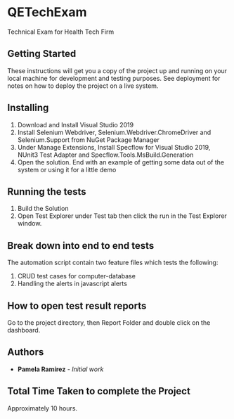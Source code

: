 # QETechExam
Technical Exam for Health Tech Firm


## Getting Started

These instructions will get you a copy of the project up and running on your local machine for development and testing purposes. See deployment for notes on how to deploy the project on a live system.

## Installing

1. Download and Install Visual Studio 2019
2. Install Selenium Webdriver, Selenium.Webdriver.ChromeDriver and Selenium.Support from NuGet Package Manager
3. Under Manage Extensions, Install Specflow for Visual Studio 2019, NUnit3 Test Adapter and Specflow.Tools.MsBuild.Generation
4. Open the solution.
End with an example of getting some data out of the system or using it for a little demo

## Running the tests

1. Build the Solution
2. Open Test Explorer under Test tab then click the run in the Test Explorer window.

## Break down into end to end tests
The automation script contain two feature files which tests the following:
1. CRUD test cases for computer-database 
2. Handling the alerts in javascript alerts


## How to open test result reports
Go to the project directory, then Report Folder and double click on the dashboard.


## Authors

* **Pamela Ramirez** - *Initial work* 

## Total Time Taken to complete the Project
Approximately 10 hours.
